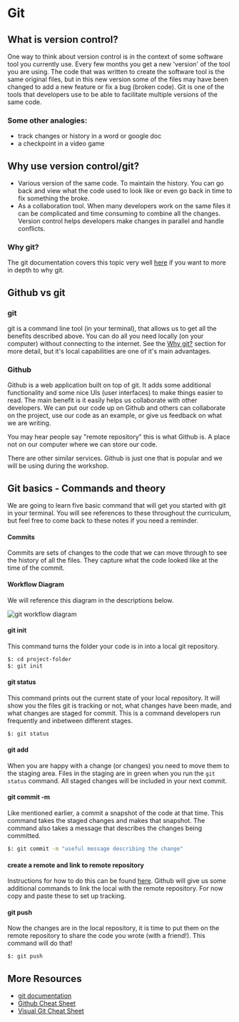 # Git

## What is version control?
One way to think about version control is in the context of some software tool you currently use. Every few months you get a new 'version' of the tool you are using. The code that was written to create the software tool is the same original files, but in this new version some of the files may have been changed to add a new feature or fix a bug (broken code). Git is one of the tools that developers use to be able to facilitate multiple versions of the same code.

### Some other analogies:
- track changes or history in a word or google doc
- a checkpoint in a video game

## Why use version control/git?
- Various version of the same code. To maintain the history. You can go back and view what the code used to look like or even go back in time to fix something the broke.
- As a collaboration tool. When many developers work on the same files it can be complicated and time consuming to combine all the changes. Version control helps developers make changes in parallel and handle conflicts.

### Why git?
The git documentation covers this topic very well [here](https://git-scm.com/about) if you want to more in depth to why git.

## Github vs git
### git
git is a command line tool (in your terminal), that allows us to get all the benefits described above. You can do all you need locally (on your computer) without connecting to the internet. See the [Why git?](#why-git) section for more detail, but it's local capabilities are one of it's main advantages.

### Github
Github is a web application built on top of git. It adds some additional functionality and some nice UIs (user interfaces) to make things easier to read. The main benefit is it easily helps us collaborate with other developers. We can put our code up on Github and others can collaborate on the project, use our code as an example, or give us feedback on what we are writing.

You may hear people say "remote repository" this is what Github is. A place not on our computer where we can store our code.

There are other similar services. Github is just one that is popular and we will be using during the workshop.

## Git basics - Commands and theory
We are going to learn five basic command that will get you started with git in your terminal. You will see references to these throughout the curriculum, but feel free to come back to these notes if you need a reminder.

#### Commits
Commits are sets of changes to the code that we can move through to see the history of all the files. They capture what the code looked like at the time of the commit.

#### Workflow Diagram
We will reference this diagram in the descriptions below.

![git workflow diagram](/assets/images/installfest/git-workflow.png)

#### git init
This command turns the folder your code is in into a local git repository.

```bash
$: cd project-folder
$: git init
```
#### git status
This command prints out the current state of your local repository. It will show you the files git is tracking or not, what changes have been made, and what changes are staged for commit. This is a command developers run frequently and inbetween different stages.

```bash
$: git status
```
#### git add
When you are happy with a change (or changes) you need to move them to the staging area. Files in the staging are in green when you run the ```git status``` command. All staged changes will be included in your next commit.

#### git commit -m
Like mentioned earlier, a commit a snapshot of the code at that time. This command takes the staged changes and makes that snapshot. The command also takes a message that describes the changes being committed.

```bash
$: git commit -m "useful message describing the change"
```
#### create a remote and link to remote repository
Instructions for how to do this can be found [here](https://help.github.com/articles/adding-an-existing-project-to-github-using-the-command-line/). Github will give us some additional commands to link the local with the remote repository. For now copy and paste these to set up tracking.

#### git push
Now the changes are in the local repository, it is time to put them on the remote repository to share the code you wrote (with a friend!). This command will do that!

```bash
$: git push
```

## More Resources
- [git documentation](https://git-scm.com/doc)
- [Github Cheat Sheet](https://services.github.com/kit/downloads/github-git-cheat-sheet.pdf)
- [Visual Git Cheat Sheet](http://ndpsoftware.com/git-cheatsheet.html)

